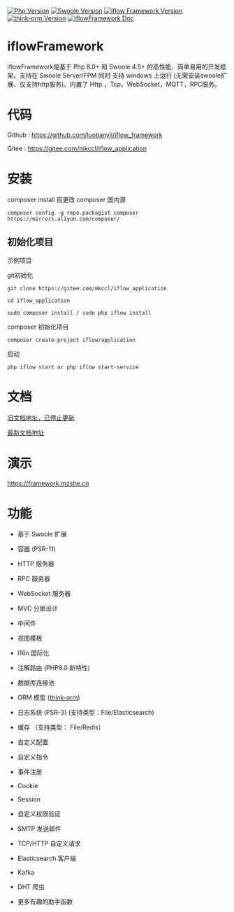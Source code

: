 [![Php Version](https://img.shields.io/badge/php-%3E=8.0.1-brightgreen.svg)](https://secure.php.net/)
[![Swoole Version](https://img.shields.io/badge/swoole-%3E=4.5.0-brightgreen.svg)](https://github.com/swoole/swoole-src)
[![iflow Framework Version](https://img.shields.io/badge/iflow_framework-%3E=0.0.1-brightgreen.svg)](https://github.com/luotianyil/iflow_framework)
[![think-orm Version](https://img.shields.io/badge/think/orm-%3E=2.0.x-brightgreen.svg)](https://www.kancloud.cn/manual/think-orm/1257998)
[![iflowFramework Doc](https://img.shields.io/badge/docs-passing-green.svg?maxAge=2592000)](https://www.yuque.com/youzhiyuandemao/ftorkm)

# iflowFramework



iflowFramework是基于 Php 8.0+ 和 Swoole 4.5+ 的高性能、简单易用的开发框架。支持在 Swoole Server/FPM 同时 支持 windows 上运行 (无需安装swoole扩展、仅支持http服务)。内置了 Http ，Tcp，WebSocket，MQTT，RPC服务。




# 代码

Github : https://github.com/luotianyil/iflow_framework

Gitee : https://gitee.com/mkccl/iflow_application

# 安装

composer install 前更改 composer 国内源

```
composer config -g repo.packagist composer https://mirrors.aliyun.com/composer/
```


## 初始化项目



示例项目

git初始化
```
git clone https://gitee.com/mkccl/iflow_application

cd iflow_application

sudo composer install / sudo php iflow install
```

composer 初始化项目
```
composer create-project iflow/application
```

启动

```
php iflow start or php iflow start-service
```


# 文档

[旧文档地址，已停止更新](https://mzshe.cn/#/open_api)

[最新文档地址](https://www.yuque.com/youzhiyuandemao/ftorkm)



# 演示
https://framework.mzshe.cn


# 功能


- 基于 Swoole 扩展

- 容器 (PSR-11)

- HTTP 服务器

- RPC 服务器

- WebSocket 服务器

- MVC 分层设计

- 中间件

- 视图模板

- i18n 国际化

- 注解路由 (PHP8.0 新特性)

- 数据库连接池

- ORM 模型 ([think-orm](https://www.kancloud.cn/manual/think-orm/1257998))

- 日志系统 (PSR-3) (支持类型：File/Elasticsearch)

- 缓存 （支持类型： File/Redis）

- 自定义配置

- 自定义指令

- 事件注册

- Cookie

- Session

- 自定义权限验证

- SMTP 发送邮件

- TCP/HTTP 自定义请求

- Elasticsearch 客户端

- Kafka

- DHT 爬虫

- 更多有趣的助手函数
